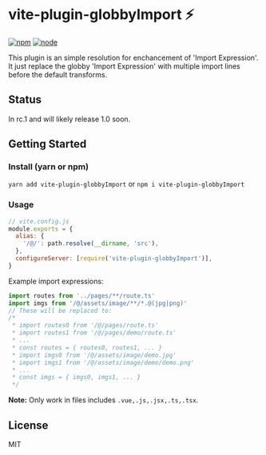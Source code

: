 # vite-plugin-globbyImport ⚡

[![npm][npm-img]][npm-url]
[![node][node-img]][node-url]

This plugin is an simple resolution for enchancement of 'Import Expression'. It just replace the globby 'Import Expression' with multiple import lines before the default transforms.


## Status

In rc.1 and will likely release 1.0 soon.

## Getting Started

### Install (yarn or npm)

`yarn add vite-plugin-globbyImport` or `npm i vite-plugin-globbyImport`

### Usage

```javascript
// vite.config.js
module.exports = {
  alias: {
    '/@/': path.resolve(__dirname, 'src'),
  },
  configureServer: [require('vite-plugin-globbyImport')],
}
```

Example import expressions:
```ts
import routes from '../pages/**/route.ts'
import imgs from '/@/assets/image/**/*.@(jpg|png)'
// These will be replaced to:
/* 
 * import routes0 from '/@/pages/route.ts'
 * import routes1 from '/@/pages/demo/route.ts'
 * ...
 * const routes = { routes0, routes1, ... }
 * import imgs0 from '/@/assets/image/demo.jpg'
 * import imgs1 from '/@/assets/image/demo/demo.png'
 * ...
 * const imgs = { imgs0, imgs1, ... }
 */
```

**Note:** Only work in files includes `.vue,.js,.jsx,.ts,.tsx`. 


## License

MIT

[npm-img]: https://img.shields.io/badge/npm-v1.0.0--rc.1-green.svg
[npm-url]: https://npmjs.com/package/vite-plugin-globbyImport
[node-img]: https://img.shields.io/node/v/vite.svg
[node-url]: https://nodejs.org/en/about/releases/
<!-- [unix-ci-img]: https://circleci.com/gh/vitejs/vite.svg?style=shield
[unix-ci-url]: https://app.circleci.com/pipelines/github/vitejs/vite
[windows-ci-img]: https://ci.appveyor.com/api/projects/status/0q4j8062olbcs71l/branch/master?svg=true
[windows-ci-url]: https://ci.appveyor.com/project/yyx990803/vite/branch/master -->
